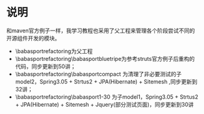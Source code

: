 # 说明
和maven官方例子一样，我学习教程也采用了父工程来管理各个阶段尝试不同的开源组件开发的模块。
+ \babasportrefactoring为父工程
+ \babasportrefactoring\babasportbluetripe为参考struts官方例子后重构的代码，同步更新到50讲；
+ \babasportrefactoring\babasportcompact 为清理了非必要测试的子model2，Spring3.05 + Strtus2 + JPA(Hibernate) + Sitemesh ,同步更新到32讲；
+ \babasportrefactoring\babasport1-30 为子model1，Spring3.05 + Strtus2 + JPA(Hibernate) + Sitemesh + Jquery(部分测试页面)，同步更新到30讲